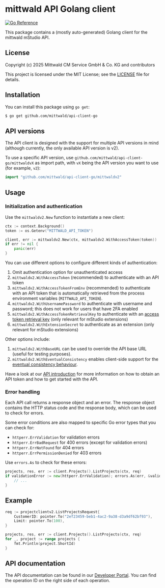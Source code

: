 # mittwald API Golang client

[![Go Reference](https://pkg.go.dev/badge/github.com/mittwald/api-client-go.svg)](https://pkg.go.dev/github.com/mittwald/api-client-go)

This package contains a (mostly auto-generated) Golang client for the mittwald mStudio API.

## License

Copyright (c) 2025 Mittwald CM Service GmbH & Co. KG and contributors

This project is licensed under the MIT License; see the [LICENSE](./LICENSE) file for details.

## Installation

You can install this package using `go get`:

```bash
$ go get github.com/mittwald/api-client-go
```

## API versions

The API client is designed with the support for multiple API versions in mind (although currently, the only available API version is v2).

To use a specific API version, use `github.com/mittwald/api-client-go/mittwaldvX` as import path, with `vX` being the API version you want to use (for example, `v2`):

```go
import "github.com/mittwald/api-client-go/mittwaldv2"
```

## Usage

### Initialization and authentication

Use the `mittwaldv2.New` function to instantiate a new client:

```go
ctx := context.Background()
token := os.Getenv("MITTWALD_API_TOKEN")

client, err := mittwaldv2.New(ctx, mittwaldv2.WithAccessToken(token))
if err != nil {
	panic(err)
}
```

You can use different options to configure different kinds of authentication:

1. Omit authentication option for unauthenticated access
2. `mittwaldv2.WithAccessToken` (recommended) to authenticate with an API token
3. `mittwaldv2.WithAccessTokenFromEnv` (recommended) to authenticate with an API token that is automatically retrieved from the process environment variables (`MITTWALD_API_TOKEN`).
3. `mittwaldv2.WithUsernamePassword` to authenticate with username and password; this does not work for users that have 2FA enabled
4. `mittwaldv2.WithAccessTokenRetrievalKey` to authenticate with an [access token retrieval key][atrek] (only relevant for mStudio extensions)
5. `mittwaldv2.WithExtensionSecret` to authenticate as an extension (only relevant for mStudio extensions)

Other options include:

1. `mittwaldv2.WithBaseURL` can be used to override the API base URL (useful for testing purposes).
1. `mittwaldv2.WithEventualConsistency` enables client-side support for the [eventual consistency behaviour][consistency].

Have a look at our [API introduction][api-getting-started] for more information
on how to obtain an API token and how to get started with the API.

### Error handling

Each API call returns a response object and an error. The response object contains the HTTP status code and the response body, which can be used to check for errors.

Some error conditions are also mapped to specific Go error types that you can check for:

- `httperr.ErrValidation` for validation errors
- `httperr.ErrBadRequest` for 400 errors (except for validation errors)
- `httperr.ErrNotFound` for 404 errors
- `httperr.ErrPermissionDenied` for 403 errors

Use `errors.As` to check for these errors:

```go
projects, res, err := client.Projects().ListProjects(ctx, req)
if validationError := new(httperr.ErrValidation); errors.As(err, &validationError) {
	// ...
}
```

## Example

```go
req := projectclientv2.ListProjectsRequest{
	CustomerID: pointer.To("2ef23459-beb1-4ac2-9a38-d3a9df62bf93"),
	Limit: pointer.To(100),
}

projects, res, err := client.Projects().ListProjects(ctx, req)
for _, project := range projects {
	fmt.Println(project.ShortId)
}
```

## API documentation

The API documentation can be found in our [Developer Portal][api-ref]. You can find the operation ID on the right side of each operation.

[api-getting-started]: https://developer.mittwald.de/docs/v2/api/intro
[api-ref]: https://developer.mittwald.de/reference/v2/
[atrek]: https://developer.mittwald.de/docs/v2/contribution/overview/concepts/authentication/
[consistency]: https://developer.mittwald.de/docs/v2/api/intro/#eventual-consistency
